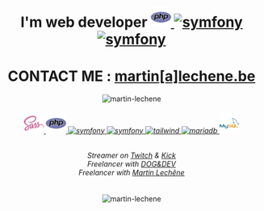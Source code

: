 <!-- <h1 align="center">
  <img src="https://github.com/martin-lechene/martin-lechene/blob/main/header.png" alt="My header profil for say hello"/>
 </h1> -->
 
<h1 align="center">
  I'm web developer 
  <a href="https://www.php.net" target="_blank" rel="noreferrer">
    <img src="https://raw.githubusercontent.com/devicons/devicon/master/icons/php/php-original.svg" alt="php" width="40" height="40"/>
  </a> 
  <a href="https://laravel.com" target="_blank" rel="noreferrer">
    <img src="https://laravel.com/img/logomark.min.svg" alt="symfony" width="40" height="40"/>
  </a>
  <a href="https://symfony.com" target="_blank" rel="noreferrer"> 
    <img src="https://symfony.com/logos/symfony_black_03.svg" alt="symfony" width="40" height="40"/>
  </a> 
</h1>
<h1 align="center">CONTACT ME : <a href="mailto:martin@lechene.be">martin[a]lechene.be</a></h1>
<p align="center">
  <img src="https://komarev.com/ghpvc/?username=martin-lechene&label=Total%20views&color=a733dd&style=rounded-square" alt="martin-lechene" />
</p>
<h6 align="center">
  <a href="https://sass-lang.com" target="_blank" rel="noreferrer"> <img src="https://raw.githubusercontent.com/devicons/devicon/master/icons/sass/sass-original.svg" alt="sass" width="40" height="40"/> </a> 
<a href="https://www.php.net" target="_blank" rel="noreferrer"> <img src="https://raw.githubusercontent.com/devicons/devicon/master/icons/php/php-original.svg" alt="php" width="40" height="40"/> </a> 
<a href="https://symfony.com" target="_blank" rel="noreferrer"> <img src="https://symfony.com/logos/symfony_black_03.svg" alt="symfony" width="40" height="40"/>  
 </a> 
<a href="https://laravel.com" target="_blank" rel="noreferrer"> <img src="https://laravel.com/img/logomark.min.svg" alt="symfony" width="40" height="40"/> </a>
<a href="https://tailwindcss.com/" target="_blank" rel="noreferrer"> <img src="https://www.vectorlogo.zone/logos/tailwindcss/tailwindcss-icon.svg" alt="tailwind" width="40" height="40"/> </a> 
  <a href="https://mariadb.org/" target="_blank" rel="noreferrer"> <img src="https://www.vectorlogo.zone/logos/mariadb/mariadb-icon.svg" alt="mariadb" width="40" height="40"/> </a> 
  <a href="https://www.mysql.com/" target="_blank" rel="noreferrer"> <img src="https://raw.githubusercontent.com/devicons/devicon/master/icons/mysql/mysql-original-wordmark.svg" alt="mysql" width="40" height="40"/> </a>
</h6>

<h6 align="center">
  
  Streamer on <a href="https://twitch.tv/doganddev/">Twitch</a> & <a href="https://kick.com/doganddev/">Kick</a><br>
  Freelancer with <a href="http://doganddev.eu/">DOG&DEV</a><br>
  Freelancer with <a href="http://martin.lechene.be/">Martin Lechêne</a><br>
<!--     Dev. Gaming personal time at <a href="http://flashkaza.com/">FlashKaza RP</a><br> -->
<!--   Dev. Web personal time at <a href="http://databaseoftheknowledgeofhumanity.com/">DOTKOH</a><br> -->
</h6>
<!-- 
<p align="center"> 
  <a href="https://github.com/martin-lechene"><img src="https://github-profile-trophy.vercel.app/?username=martin-lechene" alt="martin-lechene" /></a> 
</p>
 -->
 
<!-- <h4 align="center">My Virtual Life </h4>
- Facebook
- YouTube
- Discord
- Twitch 
- Kick
 -->


<!--<h3 align="left">Connect with me:</h3>
 <p align="center">
<a href="https://codepen.io/doganddev" target="blank"><img align="center" src="https://raw.githubusercontent.com/rahuldkjain/github-profile-readme-generator/master/src/images/icons/Social/codepen.svg" alt="doganddev" height="30" width="40" /></a>
<a href="https://dev.to/martinlechene" target="blank"><img align="center" src="https://raw.githubusercontent.com/rahuldkjain/github-profile-readme-generator/master/src/images/icons/Social/devto.svg" alt="martinlechene" height="30" width="40" /></a>
<a href="https://linkedin.com/in/martin-lechêne-doganddev" target="blank"><img align="center" src="https://raw.githubusercontent.com/rahuldkjain/github-profile-readme-generator/master/src/images/icons/Social/linked-in-alt.svg" alt="martin-lechêne-doganddev" height="30" width="40" /></a>
<a href="https://stackoverflow.com/users/18781967" target="blank"><img align="center" src="https://raw.githubusercontent.com/rahuldkjain/github-profile-readme-generator/master/src/images/icons/Social/stack-overflow.svg" alt="18781967" height="30" width="40" /></a>
<a href="https://fb.com/martin.lechene" target="blank"><img align="center" src="https://raw.githubusercontent.com/rahuldkjain/github-profile-readme-generator/master/src/images/icons/Social/facebook.svg" alt="martin.lechene" height="30" width="40" /></a>
<a href="https://instagram.com/doganddev" target="blank"><img align="center" src="https://raw.githubusercontent.com/rahuldkjain/github-profile-readme-generator/master/src/images/icons/Social/instagram.svg" alt="doganddev" height="30" width="40" /></a>
<a href="https://www.youtube.com/c/ucj5npekuop1622kjfzrhq3w" target="blank"><img align="center" src="https://raw.githubusercontent.com/rahuldkjain/github-profile-readme-generator/master/src/images/icons/Social/youtube.svg" alt="ucj5npekuop1622kjfzrhq3w" height="30" width="40" /></a>
<a href="https://discord.gg/vqu7FHRM" target="blank"><img align="center" src="https://raw.githubusercontent.com/rahuldkjain/github-profile-readme-generator/master/src/images/icons/Social/discord.svg" alt="vqu7FHRM" height="30" width="40" /></a>
</p>-->

<!-- <h3 align="center">Languages and Tools:</h3>
<p align='center'></p>-->
<!-- <p align="center">
  <a href="https://getbootstrap.com" target="_blank" rel="noreferrer"> <img src="https://raw.githubusercontent.com/devicons/devicon/master/icons/bootstrap/bootstrap-plain-wordmark.svg" alt="bootstrap" width="40" height="40"/> </a> 
  <a href="https://www.w3schools.com/css/" target="_blank" rel="noreferrer"> <img src="https://raw.githubusercontent.com/devicons/devicon/master/icons/css3/css3-original-wordmark.svg" alt="css3" width="40" height="40"/> </a> 
  <a href="https://www.docker.com/" target="_blank" rel="noreferrer"> <img src="https://raw.githubusercontent.com/devicons/devicon/master/icons/docker/docker-original-wordmark.svg" alt="docker" width="40" height="40"/> </a> -->
<!-- <a href="https://www.figma.com/" target="_blank" rel="noreferrer"> <img src="https://www.vectorlogo.zone/logos/figma/figma-icon.svg" alt="figma" width="40" height="40"/> </a>  -->
<!-- <a href="https://www.gatsbyjs.com/" target="_blank" rel="noreferrer"> <img src="https://www.vectorlogo.zone/logos/gatsbyjs/gatsbyjs-icon.svg" alt="gatsby" width="40" height="40"/> </a>  -->
<!-- <a href="https://git-scm.com/" target="_blank" rel="noreferrer"> <img src="https://www.vectorlogo.zone/logos/git-scm/git-scm-icon.svg" alt="git" width="40" height="40"/> </a>  -->
<!-- <a href="https://gulpjs.com" target="_blank" rel="noreferrer"> <img src="https://raw.githubusercontent.com/devicons/devicon/master/icons/gulp/gulp-plain.svg" alt="gulp" width="40" height="40"/> </a>  -->
<!-- <a href="https://heroku.com" target="_blank" rel="noreferrer"> <img src="https://www.vectorlogo.zone/logos/heroku/heroku-icon.svg" alt="heroku" width="40" height="40"/> </a>  -->
<!--
<a href="https://www.w3.org/html/" target="_blank" rel="noreferrer"> <img src="https://raw.githubusercontent.com/devicons/devicon/master/icons/html5/html5-original-wordmark.svg" alt="html5" width="40" height="40"/> </a> 
<a href="https://www.adobe.com/in/products/illustrator.html" target="_blank" rel="noreferrer"> <img src="https://www.vectorlogo.zone/logos/adobe_illustrator/adobe_illustrator-icon.svg" alt="illustrator" width="40" height="40"/> </a> 
      <a href="https://developer.mozilla.org/en-US/docs/Web/JavaScript" target="_blank" rel="noreferrer"> <img src="https://raw.githubusercontent.com/devicons/devicon/master/icons/javascript/javascript-original.svg" alt="javascript" width="40" height="40"/> </a> 
        <a href="https://www.linux.org/" target="_blank" rel="noreferrer"> <img src="https://raw.githubusercontent.com/devicons/devicon/master/icons/linux/linux-original.svg" alt="linux" width="40" height="40"/> </a> -->

<!-- <a href="https://www.mongodb.com/" target="_blank" rel="noreferrer"> <img src="https://raw.githubusercontent.com/devicons/devicon/master/icons/mongodb/mongodb-original-wordmark.svg" alt="mongodb" width="40" height="40"/> </a>  -->
 
 <!--   <a href="https://www.nginx.com" target="_blank" rel="noreferrer"> <img src="https://raw.githubusercontent.com/devicons/devicon/master/icons/nginx/nginx-original.svg" alt="nginx" width="40" height="40"/> </a> 
    <a href="https://nodejs.org" target="_blank" rel="noreferrer"> <img src="https://raw.githubusercontent.com/devicons/devicon/master/icons/nodejs/nodejs-original-wordmark.svg" alt="nodejs" width="40" height="40"/> </a> -->
<!-- <a href="https://www.photoshop.com/en" target="_blank" rel="noreferrer"> <img src="https://raw.githubusercontent.com/devicons/devicon/master/icons/photoshop/photoshop-line.svg" alt="photoshop" width="40" height="40"/> </a>  -->

<!-- <a href="https://www.postgresql.org" target="_blank" rel="noreferrer"> <img src="https://raw.githubusercontent.com/devicons/devicon/master/icons/postgresql/postgresql-original-wordmark.svg" alt="postgresql" width="40" height="40"/> </a>  -->
<!-- <a href="https://www.sqlite.org/" target="_blank" rel="noreferrer"> <img src="https://www.vectorlogo.zone/logos/sqlite/sqlite-icon.svg" alt="sqlite" width="40" height="40"/> </a>  -->

<!-- <a href="https://unity.com/" target="_blank" rel="noreferrer"> <img src="https://www.vectorlogo.zone/logos/unity3d/unity3d-icon.svg" alt="unity" width="40" height="40"/> </a>  -->
<!-- <a href="https://webpack.js.org" target="_blank" rel="noreferrer"> <img src="https://raw.githubusercontent.com/devicons/devicon/d00d0969292a6569d45b06d3f350f463a0107b0d/icons/webpack/webpack-original-wordmark.svg" alt="webpack" width="40" height="40"/> </a>  -->
<!-- <a href="https://www.adobe.com/products/xd.html" target="_blank" rel="noreferrer"> <img src="https://cdn.worldvectorlogo.com/logos/adobe-xd.svg" alt="xd" width="40" height="40"/> </a>  -->
<!-- </p>-->

<!--<p align="center"><img align="center" src="https://github-readme-stats.vercel.app/api/top-langs?username=martin-lechene&show_icons=true&bg_color=ffffff&locale=fr&layout=compact" alt="martin-lechene" /></p>-->

<!-- <p align="center">&nbsp;<img align="center" src="https://github-readme-stats.vercel.app/api?username=martin-lechene&show_icons=true&bg_color=ffffff&locale=en" alt="martin-lechene" /></p>-->

<p  align="center"><img align="center" src="https://github-readme-streak-stats.herokuapp.com/?user=martin-lechene&theme=default" alt="martin-lechene" /></p>
